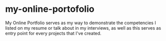 # my-online-portofolio
My Online Portfolio  serves as my way to demonstrate the competencies I listed on my resume or talk about in my interviews, as well as this serves as entry point for every projects that I've created.
